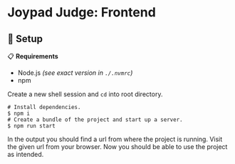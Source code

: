# Joypad Judge: Frontend

## 🚀 Setup

📋 **Requirements**

- Node.js *(see exact version in `./.nvmrc`)*
- npm

Create a new shell session and `cd` into root directory.

```shell
# Install dependencies.
$ npm i
# Create a bundle of the project and start up a server.
$ npm run start
```

In the output you should find a url from where the project is running.
Visit the given url from your browser. Now you should be able to use the project as intended.

